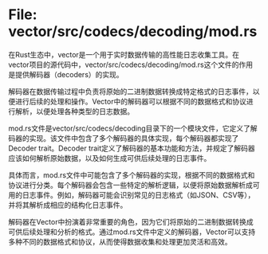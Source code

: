 # File: vector/src/codecs/decoding/mod.rs

在Rust生态中，vector是一个用于实时数据传输的高性能日志收集工具。在vector项目的源代码中，vector/src/codecs/decoding/mod.rs这个文件的作用是提供解码器（decoders）的实现。

解码器在数据传输过程中负责将原始的二进制数据转换成特定格式的日志事件，以便进行后续的处理和操作。Vector中的解码器可以根据不同的数据格式和协议进行解析，以便处理各种类型的日志数据。

mod.rs文件是vector/src/codecs/decoding目录下的一个模块文件，它定义了解码器的实现。该文件中包含了多个解码器的具体实现，每个解码器都实现了Decoder trait。Decoder trait定义了解码器的基本功能和方法，并规定了解码器应该如何解析原始数据，以及如何生成可供后续处理的日志事件。

具体而言，mod.rs文件中可能包含了多个解码器的实现，根据不同的数据格式和协议进行分类。每个解码器会包含一些特定的解析逻辑，以便将原始数据解析成可用的日志事件。例如，解码器可能会识别常见的日志格式（如JSON、CSV等），并将其解析成相应的结构化日志事件。

解码器在Vector中扮演着非常重要的角色，因为它们将原始的二进制数据转换成可供后续处理和分析的格式。通过mod.rs文件中定义的解码器，Vector可以支持多种不同的数据格式和协议，从而使得数据收集和处理更加灵活和高效。

